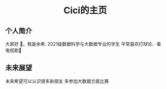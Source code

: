 # <h1 align="center" color="red">Cici的主页</h1>
## 个人简介
  大家好 👋，我是余希.
  2021级数据科学与大数据专业的学生
  平常喜欢打辩论、看电视剧🌱 
## 未来展望
未来希望可以认识很多新朋友
多参加大数据方面比赛
